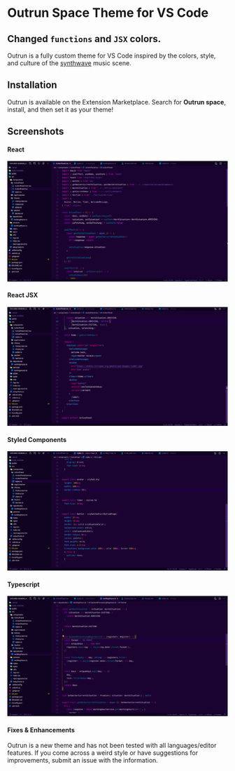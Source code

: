 # Outrun Space Theme for VS Code

## Changed `functions` and `JSX` colors.

Outrun is a fully custom theme for VS Code inspired by the colors, style, and culture of the [synthwave](https://ironskullet.com/2018/03/01/what-is-synthwave-2018-edition/) music scene.

## Installation

Outrun is available on the Extension Marketplace. Search for **Outrun space**, install, and then set it as your theme!

## Screenshots

#### React

<img src="https://github.com/yuritoledo/outrun-theme-vscode/blob/master/screenshots/react1.png" alt="Outrun Theme for Ruby" />

#### React JSX

<img src="https://github.com/yuritoledo/outrun-theme-vscode/blob/master/screenshots/react2.png" alt="Outrun Theme for Ruby" />

#### Styled Components

<img src="https://github.com/yuritoledo/outrun-theme-vscode/blob/master/screenshots/styled-components.png" alt="Outrun Theme for Ruby" />

#### Typescript

<img src="https://github.com/yuritoledo/outrun-theme-vscode/blob/master/screenshots/typescript.png" alt="Outrun Theme for Ruby" />

#### Fixes & Enhancements

Outrun is a new theme and has not been tested with all languages/editor features. If you come across a weird style or have suggestions for improvements, submit an issue with the information.
